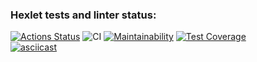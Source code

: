 ### Hexlet tests and linter status:
[![Actions Status](https://github.com/stcrd/backend-project-lvl2/workflows/hexlet-check/badge.svg)](https://github.com/stcrd/backend-project-lvl2/actions)
![CI](https://github.com/stcrd/backend-project-lvl2/workflows/CI/badge.svg)
[![Maintainability](https://api.codeclimate.com/v1/badges/615cc60e9dcf950e8ea1/maintainability)](https://codeclimate.com/github/stcrd/backend-project-lvl2/maintainability)
[![Test Coverage](https://api.codeclimate.com/v1/badges/615cc60e9dcf950e8ea1/test_coverage)](https://codeclimate.com/github/stcrd/backend-project-lvl2/test_coverage)  
[![asciicast](https://asciinema.org/a/QMcue8swD9CTvQt5JOKHurAXm.svg)](https://asciinema.org/a/QMcue8swD9CTvQt5JOKHurAXm)